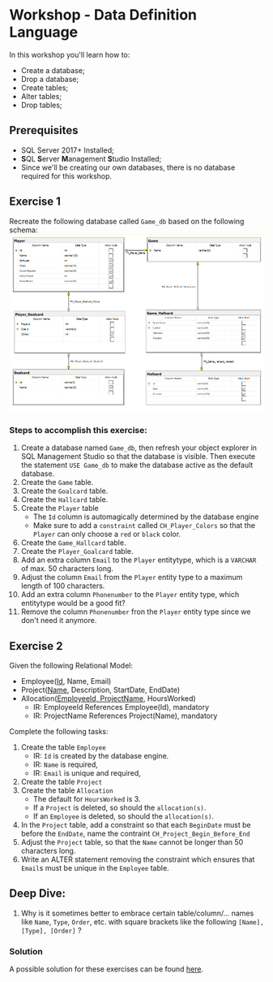 # Workshop - Data Definition Language
In this workshop you'll learn how to:
- Create a database;
- Drop a database;
- Create tables;
- Alter tables;
- Drop tables;

## Prerequisites
- SQL Server 2017+ Installed;
- **S**QL **S**erver **M**anagement **S**tudio Installed;
- Since we'll be creating our own databases, there is no database required for this workshop.

## Exercise 1
Recreate the following database called `Game_db` based on the following schema:
![img](images/diagram-exercise-gamedb.png)

### Steps to accomplish this exercise:
1. Create a database named `Game_db`, then refresh your object explorer in SQL Management Studio so that the database is visible. Then execute the statement `USE Game_db` to make the database active as the default database.
2. Create the `Game` table.
3. Create the `Goalcard` table.
4. Create the `Hallcard` table.
5. Create the `Player` table
    - The `Id` column is automagically determined by the database engine
    -  Make sure to add a `constraint` called `CH_Player_Colors` so that the `Player` can only choose a `red` or `black` color.
6. Create the `Game_Hallcard` table.
7. Create the `Player_Goalcard` table.
8. Add an extra column `Email` to the `Player` entitytype, which is a `VARCHAR` of max. 50 characters long.
9. Adjust the column `Email` from the `Player` entity type to a maximum length of 100 characters.
10. Add an extra column `Phonenumber` to the `Player` entity type, which entitytype would be a good fit?
11. Remove the column `Phonenumber` fron the `Player` entity type since we don't need it anymore.

## Exercise 2
Given the following Relational Model:
- Employee(<ins>Id</ins>, Name, Email)
- Project(<ins>Name</ins>, Description, StartDate, EndDate)
- Allocation(<ins>EmployeeId, ProjectName</ins>, HoursWorked) 
    - IR: EmployeeId References Employee(Id), mandatory
    - IR: ProjectName References Project(Name), mandatory

Complete the following tasks:

1. Create the table `Employee`
    - IR: `Id` is created by the database engine.
    - IR: `Name` is required,
    - IR: `Email` is unique and required,
2. Create the table `Project`
3. Create the table `Allocation`
    - The default for `HoursWorked` is 3.
    - If a `Project` is deleted, so should the `allocation(s)`.
    - If an `Employee` is deleted, so should the `allocation(s)`.
4. In the `Project` table, add a constraint so that each `BeginDate` must be before the `EndDate`, name the contraint `CH_Project_Begin_Before_End`
5. Adjust the `Project` table, so that the `Name` cannot be longer than 50 characters long.
6. Write an ALTER statement removing the constraint which ensures that `Email`s must be unique in the `Employee` table.


## Deep Dive:
1. Why is it sometimes better to embrace certain table/column/... names like `Name`, `Type`, `Order`, etc. with square brackets like the following `[Name], [Type], [Order]` ?



### Solution
A possible solution for these exercises can be found [here](solutions/ddl.md).
